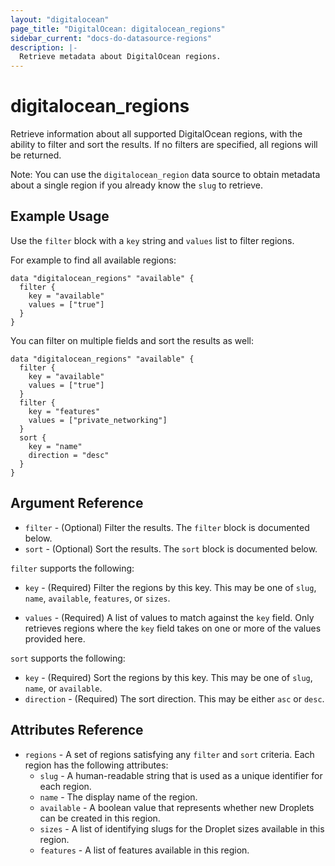 ```yaml
---
layout: "digitalocean"
page_title: "DigitalOcean: digitalocean_regions"
sidebar_current: "docs-do-datasource-regions"
description: |-
  Retrieve metadata about DigitalOcean regions.
---
```


# digitalocean_regions

Retrieve information about all supported DigitalOcean regions, with the ability to
filter and sort the results. If no filters are specified, all regions will be returned.

Note: You can use the `digitalocean_region` data source to obtain metadata about a single
region if you already know the `slug` to retrieve.

## Example Usage

Use the `filter` block with a `key` string and `values` list to filter regions.

For example to find all available regions:

```hcl
data "digitalocean_regions" "available" {
  filter {
    key = "available"
    values = ["true"]
  }
} 
```

You can filter on multiple fields and sort the results as well:

```hcl
data "digitalocean_regions" "available" {
  filter {
    key = "available"
    values = ["true"]
  }
  filter {
    key = "features"
    values = ["private_networking"]
  }
  sort {
    key = "name"
    direction = "desc"
  }
}
```

## Argument Reference

* `filter` - (Optional) Filter the results.
  The `filter` block is documented below.
* `sort` - (Optional) Sort the results.
  The `sort` block is documented below.

`filter` supports the following:
* `key` - (Required) Filter the regions by this key. This may be one of `slug`,
  `name`, `available`, `features`, or `sizes`.

* `values` - (Required) A list of values to match against the `key` field. Only retrieves regions
  where the `key` field takes on one or more of the values provided here.

`sort` supports the following:

* `key` - (Required) Sort the regions by this key. This may be one of `slug`,
`name`, or `available`.
* `direction` - (Required) The sort direction. This may be either `asc` or `desc`.

## Attributes Reference

* `regions` - A set of regions satisfying any `filter` and `sort` criteria. Each region has the following attributes:  
  - `slug` - A human-readable string that is used as a unique identifier for each region.
  - `name` - The display name of the region.
  - `available` -	A boolean value that represents whether new Droplets can be created in this region.
  - `sizes` - A list of identifying slugs for the Droplet sizes available in this region.
  - `features` - A list of features available in this region.
